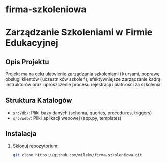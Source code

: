 # firma-szkoleniowa
# Zarządzanie Szkoleniami w Firmie Edukacyjnej

## Opis Projektu
Projekt ma na celu ułatwienie zarządzania szkoleniami i kursami, poprawę obsługi klientów (uczestników szkoleń), efektywniejsze zarządzanie kadrą instruktorów oraz uproszczenie procesu rejestracji i płatności za szkolenia.

## Struktura Katalogów
- `src/db/`: Pliki bazy danych (schema, queries, procedures, triggers)
- `src/web/`: Pliki aplikacji webowej (app.py, templates)

## Instalacja
1. Sklonuj repozytorium:
   ```sh
   git clone https://github.com/milekv/firma-szkoleniowa.git
